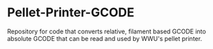 # Pellet-Printer-GCODE
Repository for code that converts relative, filament based GCODE into absolute GCODE that can be read and used by WWU's pellet printer.
